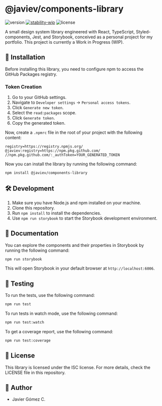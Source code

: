 # @javiev/components-library

![version](https://img.shields.io/badge/version-0.0.1-brightgreen)
[![stability-wip](https://img.shields.io/badge/stability-wip-lightgrey.svg)](https://github.com/mkenney/software-guides/blob/master/STABILITY-BADGES.md#work-in-progress)
![license](https://img.shields.io/badge/license-ISC-blue)

A small design system library engineered with React, TypeScript, Styled-components, Jest, and Storybook, conceived as a personal project for my portfolio. This project is currently a Work in Progress (WIP).

## 🚀 Installation

Before installing this library, you need to configure npm to access the GitHub Packages registry.

### Token Creation
1. Go to your GitHub settings.
2. Navigate to `Developer settings` -> `Personal access tokens`.
3. Click `Generate new token`.
4. Select the `read:packages` scope.
5. Click `Generate token`.
6. Copy the generated token.

Now, create a `.npmrc` file in the root of your project with the following content:

```plaintext
registry=https://registry.npmjs.org/
@javiev:registry=https://npm.pkg.github.com/
//npm.pkg.github.com/:_authToken=YOUR_GENERATED_TOKEN
```

Now you can install the library by running the following command:

```bash
npm install @javiev/components-library
```

## 🛠 Development

1. Make sure you have Node.js and npm installed on your machine.
2. Clone this repository.
3. Run `npm install` to install the dependencies.
4. Use `npm run storybook` to start the Storybook development environment.

## 📖 Documentation

You can explore the components and their properties in Storybook by running the following command:

```bash
npm run storybook
```

This will open Storybook in your default browser at `http://localhost:6006`.

## 🧪 Testing

To run the tests, use the following command:

```bash
npm run test
```

To run tests in watch mode, use the following command:

```bash
npm run test:watch
```

To get a coverage report, use the following command:

```bash
npm run test:coverage
```



## 📄 License

This library is licensed under the ISC license. For more details, check the LICENSE file in this repository.

## 👥 Author

- Javier Gómez C.
